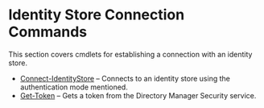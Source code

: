 # Identity Store Connection Commands

This section covers cmdlets for establishing a connection with an identity store.

- [Connect-IdentityStore](/docs/directorymanager/11.1/directorymanager/managementshell/identitystoreconnection/connectidentitystore.md) – Connects to an identity store using the
  authentication mode mentioned.
- [Get-Token](/docs/directorymanager/11.1/directorymanager/managementshell/identitystoreconnection/gettoken.md) – Gets a token from the Directory Manager Security service.
